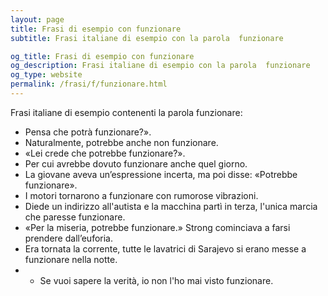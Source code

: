 ```yaml
---
layout: page
title: Frasi di esempio con funzionare 
subtitle: Frasi italiane di esempio con la parola  funzionare

og_title: Frasi di esempio con funzionare 
og_description: Frasi italiane di esempio con la parola  funzionare
og_type: website
permalink: /frasi/f/funzionare.html
---
```


Frasi italiane di esempio contenenti la parola funzionare:


- Pensa che potrà funzionare?».
- Naturalmente, potrebbe anche non funzionare.
- «Lei crede che potrebbe funzionare?».
- Per cui avrebbe dovuto funzionare anche quel giorno.
- La giovane aveva un’espressione incerta, ma poi disse: «Potrebbe funzionare».
- I motori tornarono a funzionare con rumorose vibrazioni.
- Diede un indirizzo all'autista e la macchina partì in terza, l'unica marcia che paresse funzionare.
- «Per la miseria, potrebbe funzionare.» Strong cominciava a farsi prendere dall’euforia.
- Era tornata la corrente, tutte le lavatrici di Sarajevo si erano messe a funzionare nella notte.
- - Se vuoi sapere la verità, io non l'ho mai visto funzionare.
